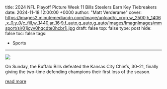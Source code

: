 title: 2024 NFL Playoff Picture Week 11 Bills Steelers Earn Key Tiebreakers
date: 2024-11-18 12:00:00 +0000
author: "Matt Verderame"
cover: https://images2.minutemediacdn.com/image/upload/c_crop,w_2500,h_1406,x_0,y_0/c_fill,w_1440,ar_16:9,f_auto,q_auto,g_auto/images/ImagnImages/mmsport/si/01jcyv0hqcdte0hcbr1j.jpg
draft: false
top: false
type: post
hide: false
toc: false
tags:
  - Sports
---

![](https://images2.minutemediacdn.com/image/upload/c_crop,w_2500,h_1406,x_0,y_0/c_fill,w_1440,ar_16:9,f_auto,q_auto,g_auto/images/ImagnImages/mmsport/si/01jcyv0hqcdte0hcbr1j.jpg)

On Sunday, the Buffalo Bills defeated the Kansas City Chiefs, 30–21, finally giving the two-time defending champions their first loss of the season.

[read more](https://www.si.com/nfl/2024-nfl-playoff-picture-week-11-bills-steelers-earn-key-tiebreakers)
